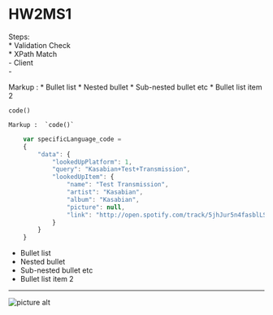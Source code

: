 HW2MS1
======

Steps:  
	* Validation Check  
	* XPath Match  
	- Client  
	-

Markup : * Bullet list
           * Nested bullet
            * Sub-nested bullet etc
          * Bullet list item 2

`code()`

    Markup :  `code()`

```javascript
    var specificLanguage_code = 
    {
        "data": {
            "lookedUpPlatform": 1,
            "query": "Kasabian+Test+Transmission",
            "lookedUpItem": {
                "name": "Test Transmission",
                "artist": "Kasabian",
                "album": "Kasabian",
                "picture": null,
                "link": "http://open.spotify.com/track/5jhJur5n4fasblLSCOcrTp"
            }
        }
    }
```


* Bullet list
 * Nested bullet
  * Sub-nested bullet etc
* Bullet list item 2
- - - -
![picture alt](http://www.brightlightpictures.com/assets/images/portfolio/thethaw_header.jpg "Title is optional")
